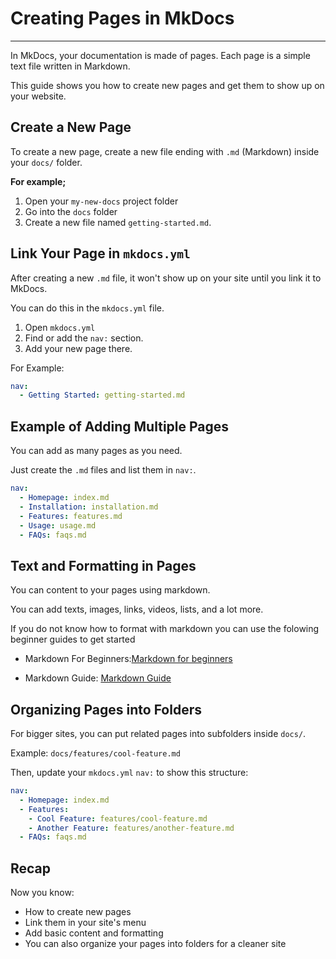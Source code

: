 # **Creating Pages in MkDocs**

-----

In MkDocs, your documentation is made of pages. Each page is a simple text file written in Markdown. 

This guide shows you how to create new pages and get them to show up on your website.

## **Create a New Page**

To create a new page, create a new file ending with `.md` (Markdown) inside your `docs/` folder.

**For example;**

1. Open your `my-new-docs` project folder
2. Go into the `docs` folder
3. Create a new file named `getting-started.md`.

## **Link Your Page in `mkdocs.yml`**

After creating a new `.md` file, it won't show up on your site until you link it to MkDocs. 

You can do this in the `mkdocs.yml` file.

1. Open `mkdocs.yml`
2. Find or add the `nav:` section. 
3. Add your new page there.

For Example:

```yaml
nav:
  - Getting Started: getting-started.md 
```

## **Example of Adding Multiple Pages**

You can add as many pages as you need. 

Just create the `.md` files and list them in `nav:`.

```yaml
nav:
  - Homepage: index.md
  - Installation: installation.md
  - Features: features.md
  - Usage: usage.md
  - FAQs: faqs.md
```

## **Text and Formatting in Pages**

You can content to your pages using markdown. 

You can add texts, images, links, videos, lists, and a lot more. 

If you do not know how to format with markdown you can use the folowing beginner guides to get started 

- Markdown For Beginners:[Markdown for beginners](https://medium.com/@Phanhie/markdown-for-beginners-3d92946f9689)

- Markdown Guide: [Markdown Guide](https://www.markdownguide.org/)



## **Organizing Pages into Folders**

For bigger sites, you can put related pages into subfolders inside `docs/`.

Example: `docs/features/cool-feature.md`

Then, update your `mkdocs.yml` `nav:` to show this structure:

```yaml
nav:
  - Homepage: index.md
  - Features:
    - Cool Feature: features/cool-feature.md 
    - Another Feature: features/another-feature.md
  - FAQs: faqs.md
```

## **Recap**

Now you know:

- How to create new pages
- Link them in your site's menu
- Add basic content and formatting
- You can also organize your pages into folders for a cleaner site
